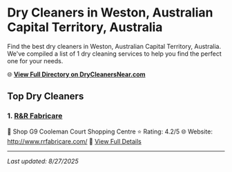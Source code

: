 # Dry Cleaners in Weston, Australian Capital Territory, Australia

Find the best dry cleaners in Weston, Australian Capital Territory, Australia. We've compiled a list of 1 dry cleaning services to help you find the perfect one for your needs.

🌐 **[View Full Directory on DryCleanersNear.com](https://drycleanersnear.com/city/Australia/Australian%20Capital%20Territory/Weston)**

## Top Dry Cleaners

### 1. [R&R Fabricare](https://drycleanersnear.com/dryCleaner/68a2893de025a3a8d28d39ae/r-r-fabricare)
📍 Shop G9 Cooleman Court Shopping Centre
⭐ Rating: 4.2/5
🌐 Website: http://www.rrfabricare.com/
🔗 [View Full Details](https://drycleanersnear.com/dryCleaner/68a2893de025a3a8d28d39ae/r-r-fabricare)


---

*Last updated: 8/27/2025*
